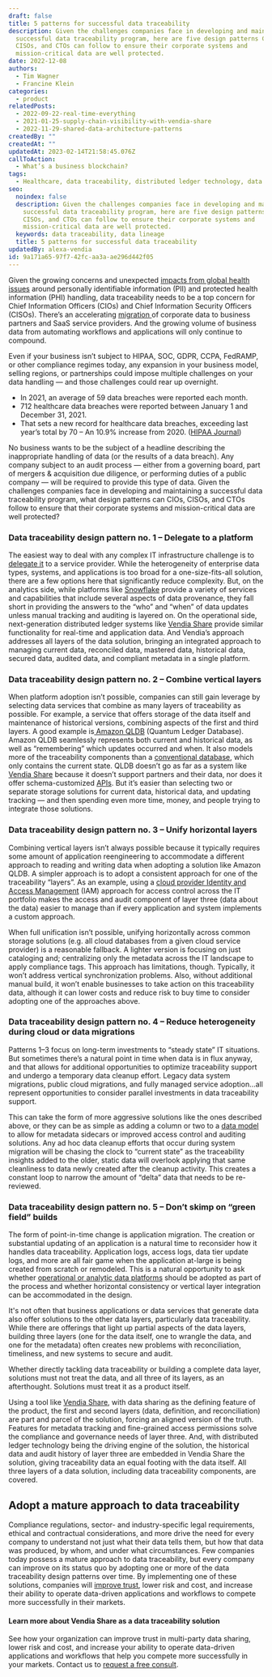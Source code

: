 ```yaml
---
draft: false
title: 5 patterns for successful data traceability
description: Given the challenges companies face in developing and maintaining a
  successful data traceability program, here are five design patterns CIOs,
  CISOs, and CTOs can follow to ensure their corporate systems and
  mission-critical data are well protected.
date: 2022-12-08
authors:
  - Tim Wagner
  - Francine Klein
categories:
  - product
relatedPosts:
  - 2022-09-22-real-time-everything
  - 2021-01-25-supply-chain-visibility-with-vendia-share
  - 2022-11-29-shared-data-architecture-patterns
createdBy: ""
createdAt: ""
updatedAt: 2023-02-14T21:58:45.076Z
callToAction:
  - What’s a business blockchain?
tags:
  - Healthcare, data traceability, distributed ledger technology, data lineage
seo:
  noindex: false
  description: Given the challenges companies face in developing and maintaining a
    successful data traceability program, here are five design patterns CIOs,
    CISOs, and CTOs can follow to ensure their corporate systems and
    mission-critical data are well protected.
  keywords: data traceability, data lineage
  title: 5 patterns for successful data traceability
updatedBy: alexa-vendia
id: 9a171a65-97f7-42fc-aa3a-ae296d442f05
---
```


Given the growing concerns and unexpected [impacts from global health issues](https://www.deloitte.com/content/dam/assets-shared/legacy/docs/perspectives/2022/gx-covid-19-Privacy-Security-in-the-next-normal.pdf) around personally identifiable information (PII) and protected health information (PHI) handling, data traceability needs to be a top concern for Chief Information Officers (CIOs) and Chief Information Security Officers (CISOs). There’s an accelerating [migration ](https://www.vendia.com/blog/decentralization)of corporate data to business partners and SaaS service providers. And the growing volume of business data from automating workflows and applications will only continue to compound.

Even if your business isn’t subject to HIPAA, SOC, GDPR, CCPA, FedRAMP, or other compliance regimes today, any expansion in your business model, selling regions, or partnerships could impose multiple challenges on your data handling — and those challenges could rear up overnight.

- In 2021, an average of 59 data breaches were reported each month.
- 712 healthcare data breaches were reported between January 1 and December 31, 2021. 
- That sets a new record for healthcare data breaches, exceeding last year’s total by 70 – An 10.9% increase from 2020. ([HIPAA Journal](https://www.hipaajournal.com/december-2021-healthcare-data-breach-report/))

No business wants to be the subject of a headline describing the inappropriate handling of data (or the results of a data breach). Any company subject to an audit process — either from a governing board, part of mergers & acquisition due diligence, or performing duties of a public company — will be required to provide this type of data. Given the challenges companies face in developing and maintaining a successful data traceability program, what design patterns can CIOs, CISOs, and CTOs follow to ensure that their corporate systems and mission-critical data are well protected?

### Data traceability design pattern no. 1 – Delegate to a platform

The easiest way to deal with any complex IT infrastructure challenge is to [delegate it](https://www.vendia.com/blog/13-features-you-need-to-evaluate-an-enterprise-blockchain-platform) to a service provider. While the heterogeneity of enterprise data types, systems, and applications is too broad for a one-size-fits-all solution, there are a few options here that significantly reduce complexity. But, on the analytics side, while platforms like [Snowflake](https://www.snowflake.com/en/) provide a variety of services and capabilities that include several aspects of data provenance, they fall short in providing the answers to the “who” and “when” of data updates unless manual tracking and auditing is layered on. On the operational side, next-generation distributed ledger systems like [Vendia Share](http://vendia.com/product) provide similar functionality for real-time and application data. And Vendia’s approach addresses all layers of the data solution, bringing an integrated approach to managing current data, reconciled data, mastered data, historical data, secured data, audited data, and compliant metadata in a single platform.

### Data traceability design pattern no. 2 – Combine vertical layers

When platform adoption isn’t possible, companies can still gain leverage by selecting data services that combine as many layers of traceability as possible. For example, a service that offers storage of the data itself and maintenance of historical versions, combining aspects of the first and third layers. A good example is[ Amazon QLDB](https://aws.amazon.com/qldb/) (Quantum Ledger Database). Amazon QLDB seamlessly represents both current and historical data, as well as “remembering” which updates occurred and when. It also models more of the traceability components than a [conventional database](https://www.vendia.com/blog/why-blockchains-databases-api-cannot-standalone-as-it-solutions), which only contains the current state. QLDB doesn’t go as far as a system like [Vendia Share](vendia.com/product) because it doesn’t support partners and their data, nor does it offer schema-customized [APIs](https://www.vendia.com/blog/api-design-best-practices). But it’s easier than selecting two or separate storage solutions for current data, historical data, and updating tracking — and then spending even more time, money, and people trying to integrate those solutions.

### Data traceability design pattern no. 3 – Unify horizontal layers

Combining vertical layers isn’t always possible because it typically requires some amount of application reengineering to accommodate a different approach to reading and writing data when adopting a solution like Amazon QLDB. A simpler approach is to adopt a consistent approach for one of the traceability “layers”. As an example, using a [cloud provider Identity and Access Management](https://www.g2.com/categories/identity-and-access-management-iam) (IAM) approach for access control across the IT portfolio makes the access and audit component of layer three (data about the data) easier to manage than if every application and system implements a custom approach.

When full unification isn’t possible, unifying horizontally across common storage solutions (e.g. all cloud databases from a given cloud service provider) is a reasonable fallback. A lighter version is focusing on just cataloging and; centralizing only the metadata across the IT landscape to apply compliance tags. This approach has limitations, though. Typically, it won’t address vertical synchronization problems. Also, without additional manual build, it won’t enable businesses to take action on this traceability data, although it can lower costs and reduce risk to buy time to consider adopting one of the approaches above.

### Data traceability design pattern no. 4 – Reduce heterogeneity during cloud or data migrations

Patterns 1–3 focus on long-term investments to “steady state” IT situations. But sometimes there’s a natural point in time when data is in flux anyway, and that allows for additional opportunities to optimize traceability support and undergo a temporary data cleanup effort. Legacy data system migrations, public cloud migrations, and fully managed service adoption…all represent opportunities to consider parallel investments in data traceability support. 

This can take the form of more aggressive solutions like the ones described above, or they can be as simple as adding a column or two to a [data model](https://www.vendia.com/blog/codeless-apis) to allow for metadata sidecars or improved access control and auditing solutions. Any ad hoc data cleanup efforts that occur during system migration will be chasing the clock to “current state” as the traceability insights added to the older, static data will overlook applying that same cleanliness to data newly created after the cleanup activity. This creates a constant loop to narrow the amount of “delta” data that needs to be re-reviewed.

### Data traceability design  pattern no. 5 – Don’t skimp on “green field” builds

The form of point-in-time change is application migration. The creation or substantial updating of an application is a natural time to reconsider how it handles data traceability. Application logs, access logs, data tier update logs, and more are all fair game when the application at-large is being created from scratch or remodeled. This is a natural opportunity to ask whether [operational or analytic data platforms](https://www.vendia.com/blog/real-time-everything) should be adopted as part of the process and whether horizontal consistency or vertical layer integration can be accommodated in the design.

It's not often that business applications or data services that generate data also offer solutions to the other data layers, particularly data traceability. While there are offerings that light up partial aspects of the data layers, building three layers (one for the data itself, one to wrangle the data, and one for the metadata) often creates new problems with reconciliation, timeliness, and new systems to secure and audit.

Whether directly tackling data traceability or building a complete data layer, solutions must not treat the data, and all three of its layers, as an afterthought. Solutions must treat it as a product itself.  

Using a tool like [Vendia Share](http://vendia.com/product), with data sharing as the defining feature of the product, the first and second layers (data, definition, and reconciliation) are part and parcel of the solution, forcing an aligned version of the truth. Features for metadata tracking and fine-grained access permissions solve the compliance and governance needs of layer three. And, with distributed ledger technology being the driving engine of the solution, the historical data and audit history of layer three are embedded in Vendia Share the solution, giving traceability data an equal footing with the data itself. All three layers of a data solution, including data traceability components, are covered.

## Adopt a mature approach to data traceability

Compliance regulations, sector- and industry-specific legal requirements, ethical and contractual considerations, and more drive the need for every company to understand not just what their data tells them, but how that data was produced, by whom, and under what circumstances. Few companies today possess a mature approach to data traceability, but every company can improve on its status quo by adopting one or more of the data traceability design patterns over time. By implementing one of these solutions, companies will [improve trust](https://www.vendia.com/blog/shared-data-architecture), lower risk and cost, and increase their ability to operate data-driven applications and workflows to compete more successfully in their markets.

#### Learn more about Vendia Share as a data traceability solution

See how your organization can improve trust in multi-party data sharing, lower risk and cost, and increase your ability to operate data-driven applications and workflows that help you compete more successfully in your markets. Contact us to [request a free consult](http://vendia.com/contact-us).